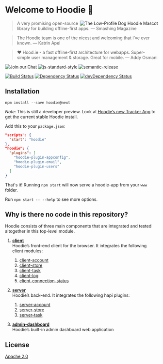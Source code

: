 # Welcome to Hoodie 🎉

<img src="https://avatars1.githubusercontent.com/u/1888826?v=3&s=200"
 alt="The Low-Profile Dog Hoodie Mascot" title="The Low-Profile Dog Hoodie Mascot" align="right" />

> A very promising open-source library for building offline-first apps.
> — Smashing Magazine

> The Hoodie team is one of the nicest and welcoming that I’ve ever known.
> — Katrin Apel

> ❤ Hood.ie - a fast offline-first architecture for webapps. Super-simple user management & storage. Great for mobile.
> — Addy Osmani

[![Join our Chat](https://img.shields.io/badge/Chat-IRC%20or%20Slack-blue.svg)](http://hood.ie/chat)
[![js-standard-style](https://img.shields.io/badge/code%20style-standard-brightgreen.svg?style=flat)](https://github.com/feross/standard)
[![semantic-release](https://img.shields.io/badge/%20%20%F0%9F%93%A6%F0%9F%9A%80-semantic--release-e10079.svg)](https://github.com/semantic-release/semantic-release)

[![Build Status](https://travis-ci.org/hoodiehq/hoodie.svg?branch=master)](https://travis-ci.org/hoodiehq/hoodie)
[![Dependency Status](https://david-dm.org/hoodiehq/hoodie.svg)](https://david-dm.org/hoodiehq/hoodie)
[![devDependency Status](https://david-dm.org/hoodiehq/hoodie/dev-status.svg)](https://david-dm.org/hoodiehq/hoodie#info=devDependencies)

## Installation

`npm install --save hoodie@next`

_Note_: This is still a developer preview. Look at [Hoodie’s new Tracker App](https://github.com/hoodiehq/hoodie-app-tracker) to get the current stable Hoodie install.

Add this to your `package.json`:

```json
"scripts": {
  "start": "hoodie"
},
"hoodie": {
  "plugins": [
    "hoodie-plugin-appconfig",
    "hoodie-plugin-email",
    "hoodie-plugin-users"
  ]
}
```

That's it! Running `npm start` will now serve a hoodie-app from your `www` folder.

Run `npm start -- --help` to see more options.

## Why is there no code in this repository?

Hoodie consists of three main components that are integrated and tested altogether in this top-level module.

1. [**client**](https://github.com/hoodiehq/hoodie-client)  
   Hoodie’s front-end client for the browser. It integrates the following client modules:
   1. [client-account](https://github.com/hoodiehq/hoodie-client-account)  
   2. [client-store](https://github.com/hoodiehq/hoodie-client-store)  
   3. [client-task](https://github.com/hoodiehq/hoodie-client-task)  
   4. [client-log](https://github.com/hoodiehq/hoodie-client-log)  
   5. [client-connection-status](https://github.com/hoodiehq/hoodie-client-connection-status)  


2. [**server**](https://github.com/hoodiehq/hoodie-server)  
   Hoodie’s back-end. It integrates the following hapi plugins:
   1. [server-account](https://github.com/hoodiehq/hoodie-server-account)
   2. [server-store](https://github.com/hoodiehq/hoodie-server-store)
   3. [server-task](https://github.com/hoodiehq/hoodie-server-task)


3. [**admin-dashboard**](https://github.com/hoodiehq/hoodie-admin-dashboard)  
   Hoodie’s built-in admin dashboard web application


## License

[Apache 2.0](LICENSE)
